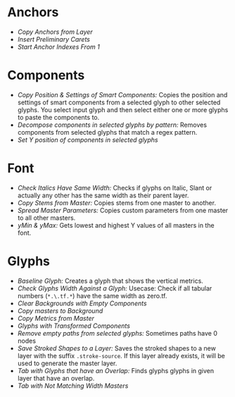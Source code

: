 
 # Anchors 
- *Copy Anchors from Layer* 
- *Insert Preliminary Carets* 
- *Start Anchor Indexes From 1* 

 # Components 
- *Copy Position & Settings of Smart Components:* Copies the position and settings of smart components from a selected glyph to other selected glyphs. You select input glyph and then select either one or more glyphs to paste the components to.
- *Decompose components in selected glyphs by pattern:* Removes components from selected glyphs that match a regex pattern.
- *Set Y position of components in selected glyphs* 

 # Font 
- *Check Italics Have Same Width:* Checks if glyphs on Italic, Slant or actually any other has the same width as their parent layer.
- *Copy Stems from Master:* Copies stems from one master to another.
- *Spread Master Parameters:* Copies custom parameters from one master to all other masters.
- *yMin & yMax:* Gets lowest and highest Y values of all masters in the font.

 # Glyphs 
- *Baseline Glyph:* Creates a glyph that shows the vertical metrics.
- *Check Glyphs Width Against a Glyph:* Usecase: Check if all tabular numbers (`*.\.tf.*`) have the same width as zero.tf.
- *Clear Backgrounds with Empty Components* 
- *Copy masters to Background* 
- *Copy Metrics from Master* 
- *Glyphs with Transformed Components* 
- *Remove empty paths from selected glyphs:* Sometimes paths have 0 nodes
- *Save Stroked Shapes to a Layer:* Saves the stroked shapes to a new layer with the suffix `.stroke-source`. If this layer already exists, it will be used to generate the master layer.
- *Tab with Glyphs that have an Overlap:* Finds glyphs glyphs in given layer that have an overlap.
- *Tab with Not Matching Width Masters* 
